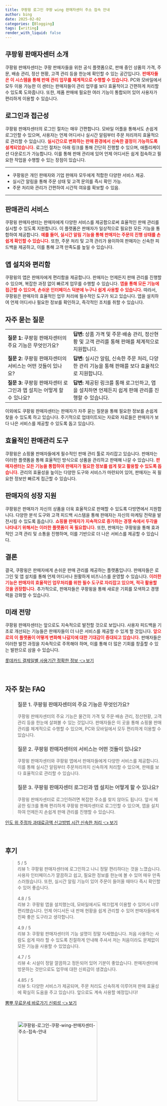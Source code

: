 ```yaml
---
title: 쿠팡윙 로그인 쿠팡 wing 판매자센터 주소 접속 안내
author: bing
date: 2025-02-02
categories: [Blogging]
tags: [writing]
render_with_liquid: false
---
```



<h2 id='쿠팡윙_판매자센터_소개'>쿠팡윙 판매자센터 소개</h2>

<p>쿠팡윙 판매자센터는 쿠팡 판매자들을 위한 공식 플랫폼으로, 판매 중인 상품의 가격, 주문, 배송 관리, 정산 현황, 고객 관리 등을 한눈에 확인할 수 있는 공간입니다. <b><span style="color: #ee2323;">판매자들은 이 시스템을 통해 판매 관리 업무를 체계적으로 수행할 수 있습니다.</span></b> PC와 모바일에서 모두 이용 가능한 이 센터는 판매자들이 관리 업무를 보다 효율적이고 간편하게 처리할 수 있도록 도와줍니다. 또한, 제품 판매에 필요한 여러 기능이 통합되어 있어 사용자가 편리하게 이용할 수 있습니다.</p>

<h2 id='로그인과_접근성'>로그인과 접근성</h2>

<p>쿠팡윙 판매자센터의 로그인 절차는 매우 간편합니다. 모바일 어플을 통해서도 손쉽게 로그인할 수 있으며, 사용자는 언제 어디서나 실시간 알림부터 주문 처리까지 효율적으로 관리할 수 있습니다. <b><span style="color: #ee2323;">실시간으로 변화하는 판매 환경에서 신속한 결정이 가능하도록 설계되었습니다.</span></b> 로그인 절차는 아래 링크를 통해 간단히 진행할 수 있으며, 애플리케이션 다운로드가 가능합니다. 이를 통해 판매 관리에 있어 언제 어디서든 쉽게 접속하고 필요한 작업을 수행할 수 있는 장점이 있습니다.</p>

<hr />

<ul>
    <li>쿠팡윙은 개인 판매자와 기업 판매자 모두에게 적합한 다양한 서비스 제공.</li>
    <li>실시간 알림을 통해 주문 상태 및 고객 문의를 즉시 확인 가능.</li>
    <li>주문 처리와 관리가 간편하여 시간적 여유를 확보할 수 있음.</li>
</ul>

<hr />

<h2 id='판매관리_서비스'>판매관리 서비스</h2>

<p>쿠팡윙 판매자센터는 판매자에게 다양한 서비스를 제공함으로써 효율적인 판매 관리를 실시할 수 있도록 지원합니다. 이 플랫폼은 판매자가 일상적으로 필요한 모든 기능을 통합하여 제공합니다. <b><span style="color: #ee2323;">예를 들어, 실시간 알림 기능을 통해 판매자는 주문의 진행 상태를 손쉽게 확인할 수 있습니다.</span></b> 또한, 주문 처리 및 고객 관리가 용이하여 판매자는 신속한 피드백을 제공하고, 이를 통해 고객 만족도를 높일 수 있습니다.</p>

<h2 id='앱_설치와_편리함'>앱 설치와 편리함</h2>

<p>쿠팡윙의 앱은 판매자에게 편리함을 제공합니다. 판매자는 언제든지 판매 관리를 진행할 수 있으며, 복잡한 과정 없이 빠르게 업무를 수행할 수 있습니다. <b><span style="color: #ee2323;">앱을 통해 모든 기능에 접근할 수 있으며, 손쉬운 인터페이스 덕분에 누구나 쉽게 사용할 수 있습니다.</span></b> 따라서, 쿠팡윙은 판매자의 효율적인 업무 처리에 필수적인 도구가 되고 있습니다. 앱을 설치하여 언제 어디서나 필요한 정보를 확인하고, 즉각적인 조치를 취할 수 있습니다.</p>

<h2 id='자주_묻는_질문'>자주 묻는 질문</h2>

<table>
    <tr>
        <td><b>질문 1:</b> 쿠팡윙 판매자센터의 주요 기능은 무엇인가요?</td>
        <td><b>답변:</b> 상품 가격 및 주문·배송 관리, 정산현황 및 고객 관리를 통해 판매를 체계적으로 지원합니다.</td>
    </tr>
    <tr>
        <td><b>질문 2:</b> 쿠팡윙 판매자센터의 서비스는 어떤 것들이 있나요?</td>
        <td><b>답변:</b> 실시간 알림, 신속한 주문 처리, 다양한 관리 기능을 통해 판매를 보다 효율적으로 지원합니다.</td>
    </tr>
    <tr>
        <td><b>질문 3:</b> 쿠팡윙 판매자센터 로그인과 앱 설치는 어떻게 할 수 있나요?</td>
        <td><b>답변:</b> 제공된 링크를 통해 로그인하고, 앱을 설치하면 언제든지 쉽게 판매 관리를 진행할 수 있습니다.</td>
    </tr>
</table>

<p>이외에도 쿠팡윙 판매자센터는 판매자가 자주 묻는 질문을 통해 필요한 정보를 손쉽게 찾을 수 있도록 하고 있습니다. 주기적으로 업데이트되는 자료와 자료들은 판매자가 보다 나은 서비스를 제공할 수 있도록 돕고 있습니다.</p>

<h2 id='효율적인_판매관리_도구'>효율적인 판매관리 도구</h2>

<p>쿠팡윙은 쇼핑몰 판매자들에게 필수적인 판매 관리 툴로 자리잡고 있습니다. 판매자는 이러한 플랫폼을 통해 효율적인 방식으로 상품을 관리하고 판매해 나갈 수 있습니다. <b><span style="color: #ee2323;">판매자센터는 모든 기능을 통합하여 판매자가 필요한 정보를 쉽게 찾고 활용할 수 있도록 돕습니다.</span></b> 관리의 효율성을 높이는 다양한 도구와 서비스가 마련되어 있어, 판매자는 꼭 필요한 정보만 빠르게 접근할 수 있습니다.</p>

<h2 id='판매자의_성장_지원'>판매자의 성장 지원</h2>

<p>쿠팡윙은 판매자가 자신의 상품을 더욱 효율적으로 판매할 수 있도록 다방면에서 지원합니다. 다양한 분석 도구와 고객 피드백 시스템을 통해 판매자는 자신의 마케팅 전략을 발전시킬 수 있도록 돕습니다. <b><span style="color: #ee2323;">쇼핑몰 판매자가 지속적으로 증가하는 경쟁 속에서 두각을 나타내기 위해서는 이러한 플랫폼이 꼭 필요합니다.</span></b> 또한, 판매자는 쿠팡윙을 통해 효과적인 고객 관리 및 소통을 진행하며, 이를 기반으로 더 나은 서비스를 제공할 수 있습니다.</p>

<h2 id='결론'>결론</h2>

<p>결국, 쿠팡윙은 판매자에게 손쉬운 판매 관리를 제공하는 플랫폼입니다. 판매자들은 로그인 및 앱 설치를 통해 언제 어디서나 원활하게 비즈니스를 운영할 수 있습니다. <b><span style="color: #ee2323;">이러한 기능은 판매자의 효율적인 업무처리를 위한 필수 도구로 자리잡고 있으며, 적극 활용할 것을 권장합니다.</span></b> 추가적으로, 판매자들은 쿠팡윙을 통해 새로운 기회를 모색하고 경쟁력을 강화할 수 있습니다.</p>

<h2 id='미래_전망'>미래 전망</h2>

<p>쿠팡윙 판매자센터는 앞으로도 지속적으로 발전할 것으로 보입니다. 사용자 피드백을 기초로 개선되는 기능들은 판매자들이 더 나은 서비스를 제공할 수 있게 할 것입니다. <b><span style="color: #ee2323;">앞으로의 이 플랫폼이 어떻게 변화해 나갈지에 대한 기대감이 증대되고 있습니다.</span></b> 판매자들은 이러한 발전 과정을 지속적으로 주목해야 하며, 이를 통해 더 많은 기회를 창출할 수 있는 발판으로 삼을 수 있습니다.</p>


<p><a class="click-button" title="롯데카드 결제일별 사용기간 정확한 정보" href="https://afficreate.github.io/posts/%EB%A1%AF%EB%8D%B0%EC%B9%B4%EB%93%9C-%EA%B2%B0%EC%A0%9C%EC%9D%BC%EB%B3%84-%EC%82%AC%EC%9A%A9%EA%B8%B0%EA%B0%84-%EC%A0%95%ED%99%95%ED%95%9C-%EC%A0%95%EB%B3%B4/" rel="dofollow">롯데카드 결제일별 사용기간 정확한 정보 👈 보기</a></p><br>
<h2 id='자주_찾는_FAQ'>자주 찾는 FAQ</h2>
<div itemscope="" itemtype="https://schema.org/FAQPage"> 
<blockquote> 
<div itemscope="" itemprop="mainEntity" itemtype="https://schema.org/Question"> 
<h3 itemprop="name">질문 1. 쿠팡윙 판매자센터의 주요 기능은 무엇인가요?</h3> 
<div itemscope="" itemprop="acceptedAnswer" itemtype="https://schema.org/Answer"> 
<span itemprop="text"> 
<p>쿠팡윙 판매자센터의 주요 기능은 물건의 가격 및 주문·배송 관리, 정산현황, 고객관리 등을 한눈에 살펴볼 수 있는 것입니다. 판매자들은 이 곳을 통해 쇼핑몰 판매 관리를 체계적으로 수행할 수 있으며, PC와 모바일에서 모두 편리하게 이용할 수 있습니다.</p> 
</span> 
</div> 
</div> 

<div itemscope="" itemprop="mainEntity" itemtype="https://schema.org/Question"> 
<h3 itemprop="name">질문 2. 쿠팡윙 판매자센터의 서비스는 어떤 것들이 있나요?</h3> 
<div itemscope="" itemprop="acceptedAnswer" itemtype="https://schema.org/Answer"> 
<span itemprop="text"> 
<p>쿠팡윙 판매자센터와 쿠팡윙 앱에서 판매자들에게 다양한 서비스를 제공합니다. 이를 통해 실시간 알림부터 주문처리까지 신속하게 처리할 수 있으며, 판매를 보다 효율적으로 관리할 수 있습니다.</p> 
</span> 
</div> 
</div> 

<div itemscope="" itemprop="mainEntity" itemtype="https://schema.org/Question"> 
<h3 itemprop="name">질문 3. 쿠팡윙 판매자센터 로그인과 앱 설치는 어떻게 할 수 있나요?</h3> 
<div itemscope="" itemprop="acceptedAnswer" itemtype="https://schema.org/Answer"> 
<span itemprop="text"> 
<p>쿠팡윙 판매자센터로 로그인하려면 복잡한 주소를 찾지 않아도 됩니다. 앞서 제공한 링크를 통해 편리하게 쿠팡윙 판매자센터로 로그인할 수 있으며, 앱을 설치하여 언제든지 손쉽게 판매 관리를 진행할 수 있습니다.</p> 
</span> 
</div> 
</div> 
</blockquote> 
</div>
<p><a class="click-button" title="인도 위 주정차 과태료금액 신고방법 시간 신속한 처리" href="https://afficreate.github.io/posts/%EC%9D%B8%EB%8F%84-%EC%9C%84-%EC%A3%BC%EC%A0%95%EC%B0%A8-%EA%B3%BC%ED%83%9C%EB%A3%8C%EA%B8%88%EC%95%A1-%EC%8B%A0%EA%B3%A0%EB%B0%A9%EB%B2%95-%EC%8B%9C%EA%B0%84-%EC%8B%A0%EC%86%8D%ED%95%9C-%EC%B2%98%EB%A6%AC/" rel="dofollow">인도 위 주정차 과태료금액 신고방법 시간 신속한 처리 👈 보기</a></p><br>
<h2 id='후기'>후기</h2>
<div itemscope itemtype="https://schema.org/Product">
  <blockquote>
  <div itemprop="review" itemscope itemtype="https://schema.org/Review">
      <div itemprop="reviewRating" itemscope itemtype="https://schema.org/Rating"> <span itemprop="ratingValue">5</span> / <span itemprop="bestRating">5</span> </div>
      <span itemprop="reviewBody">리뷰 1: 쿠팡윙 판매자센터에 로그인하고 나니 정말 편리하다는 것을 느꼈습니다. 사용자 인터페이스가 깔끔하고 쉽고, 필요한 정보를 한눈에 볼 수 있어 매우 만족스러웠습니다. 또한, 실시간 알림 기능이 있어 주문이 들어올 때마다 즉시 확인할 수 있어 좋습니다.</span>
  </div>
  <br>
  <div itemprop="review" itemscope itemtype="https://schema.org/Review">
      <div itemprop="reviewRating" itemscope itemtype="https://schema.org/Rating"> <span itemprop="ratingValue">4.8</span> / <span itemprop="bestRating">5</span> </div>
      <span itemprop="reviewBody">리뷰 2: 쿠팡윙 앱을 설치했는데, 모바일에서도 매끄럽게 이용할 수 있어서 너무 편리했습니다. 언제 어디서든 내 판매 현황을 쉽게 관리할 수 있어 판매자들에게 진짜 좋은 도구라고 생각합니다.</span>
  </div>
  <br>
  <div itemprop="review" itemscope itemtype="https://schema.org/Review">
      <div itemprop="reviewRating" itemscope itemtype="https://schema.org/Rating"> <span itemprop="ratingValue">4.9</span> / <span itemprop="bestRating">5</span> </div>
      <span itemprop="reviewBody">리뷰 3: 쿠팡윙 판매자센터의 기능 설명이 정말 자세했습니다. 처음 사용하는 사람도 쉽게 따라 할 수 있도록 친절하게 안내해 주셔서 저는 처음이라도 문제없이 모든 기능을 사용할 수 있었습니다.</span>
  </div>
  <br>
  <div itemprop="review" itemscope itemtype="https://schema.org/Review">
      <div itemprop="reviewRating" itemscope itemtype="https://schema.org/Rating"> <span itemprop="ratingValue">4.7</span> / <span itemprop="bestRating">5</span> </div>
      <span itemprop="reviewBody">리뷰 4: 시설이 정말 깔끔하고 정돈되어 있어 기분이 좋았습니다. 판매자센터에 방문하는 것만으로도 업무에 대한 신뢰감이 생겼습니다.</span>
  </div>
  <br>
  <div itemprop="review" itemscope itemtype="https://schema.org/Review">
      <div itemprop="reviewRating" itemscope itemtype="https://schema.org/Rating"> <span itemprop="ratingValue">4.85</span> / <span itemprop="bestRating">5</span> </div>
      <span itemprop="reviewBody">리뷰 5: 다양한 서비스가 제공되며, 주문 처리도 신속하게 이루어져 판매 효율성에 확실히 도움을 주고 있습니다. 앞으로도 계속 사용할 예정입니다!</span>
  </div>
  </blockquote>
</div>
<p><a class="click-button" title="뽐뿌 무료운세 바로가기 신뢰성" href="https://afficreate.github.io/posts/%EB%BD%90%EB%BF%8C-%EB%AC%B4%EB%A3%8C%EC%9A%B4%EC%84%B8-%EB%B0%94%EB%A1%9C%EA%B0%80%EA%B8%B0-%EC%8B%A0%EB%A2%B0%EC%84%B1/" rel="dofollow">뽐뿌 무료운세 바로가기 신뢰성 👈 보기</a></p><br>
<figure class="image"><img src="https://afficreate.github.io/assets/img/thumbnail/쿠팡윙-로그인-쿠팡-wing-판매자센터-주소-접속-안내.webp" alt="쿠팡윙-로그인-쿠팡-wing-판매자센터-주소-접속-안내" width="256" height="256"></figure>